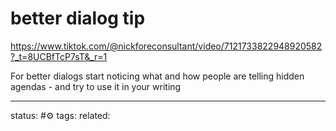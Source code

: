 # better dialog tip
https://www.tiktok.com/@nickforeconsultant/video/7121733822948920582?_t=8UCBfTcP7sT&_r=1

For better dialogs start noticing what and how people are telling hidden agendas - and try to use it in your writing

---
status: #⚙️ 
tags: 
related: 
